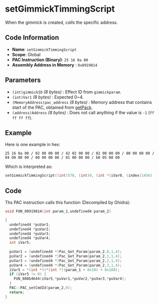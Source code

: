 # setGimmickTimmingScript

When the gimmick is created, *call*s the specific address.

## Code Information

- **Name**: `setGimmickTimmingScript`
- **Scope**: Global
- **PAC Instruction (Binary)**: `25 16 0a 00`
- **Assembly Address in Memory** : `0x8919814`

## Parameters


- `(int)gimmickID` *(8 bytes)* : Effect ID from `gimmickparam`.
- `(int)Var1` *(8 bytes)* : Expected 0~4.
- `(MemoryAddress)pac_address` *(8 bytes)* : Memory address that contains start of the PAC, obtained from [getPack](./getpack_25100600.md).
- `(address)Address` *(8 bytes)* : Does not call anything if the value is `-1` (`ff ff ff ff`).

## Example

Here is one example in hex:

```25 16 0a 00 / 02 00 00 00 / 42 02 00 00 / 02 00 00 00 / 00 00 00 00 / 04 00 00 00 / 00 00 00 00 / 01 00 00 00 / b0 05 00 00```

Which is interpreted as:

```c
setGimmickTimmingScript((int)578, (int)0, (int *)iVar0, (index)1456)
```

## Code

Ths PAC instruction calls this function (Decompiled by Ghidra):

```c
void FUN_08919814(int param_1,undefined4 param_2)

{
  undefined4 *puVar1;
  undefined4 *puVar2;
  undefined4 *puVar3;
  undefined4 *puVar4;
  int iVar5;
  
  puVar1 = (undefined4 *)Pac_Get_Param(param_2,0,1,4);
  puVar2 = (undefined4 *)Pac_Get_Param(param_2,1,1,4);
  puVar3 = (undefined4 *)Pac_Get_Param(param_2,2,1,4);
  puVar4 = (undefined4 *)Pac_Get_Param(param_2,3,1,4);
  iVar5 = *(int *)(*(int *)(param_1 + 0x10) + 0x108);
  if (iVar5 != 0) {
    FUN_088b4644(iVar5,*puVar1,*puVar2,*puVar3,*puVar4);
  }
  PAC::PAC_setCmdId(param_2,0);
  return;
}
```


